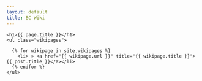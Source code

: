 ```yaml
---
layout: default
title: BC Wiki
---
```

	<h1>{{ page.title }}</h1>
	<ul class="wikipages">

	  {% for wikipage in site.wikipages %}
	    <li> » <a href="{{ wikipage.url }}" title="{{ wikipage.title }}">{{ post.title }}</a></li>
	  {% endfor %}
	</ul>

